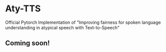 # Aty-TTS
Official Pytorch Implementation of "Improving fairness for spoken language understanding in atypical speech with Text-to-Speech"

## Coming soon!
